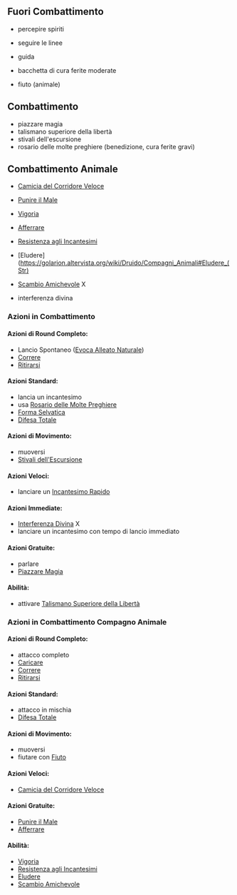 
## Fuori Combattimento
 - percepire spiriti
 - seguire le linee
 - guida
 - bacchetta di cura ferite moderate

 - fiuto (animale)

## Combattimento
 - piazzare magia
 - talismano superiore della libertà
 - stivali dell'escursione
 - rosario delle molte preghiere (benedizione, cura ferite gravi)


## Combattimento Animale
 - [Camicia del Corridore Veloce](https://golarion.altervista.org/wiki/Camicia_del_Corridore_Veloce)
 - [Punire il Male](https://golarion.altervista.org/wiki/Paladino#Punire_il_Male_(Sop))
 - [Vigoria](https://golarion.altervista.org/wiki/Vigoria_in_Combattimento)
 - [Afferrare](https://golarion.altervista.org/wiki/Afferrare)
 - [Resistenza agli Incantesimi](https://golarion.altervista.org/wiki/Resistenza_agli_Incantesimi)
 - [Eludere](https://golarion.altervista.org/wiki/Druido/Compagni_Animali#Eludere_(Str)
 - [Scambio Amichevole](https://golarion.altervista.org/wiki/Scambio_Amichevole) X


 - interferenza divina

### Azioni in Combattimento
#### Azioni di Round Completo:
 - Lancio Spontaneo ([Evoca Alleato Naturale](https://golarion.altervista.org/wiki/Incantesimi/Evoca_Alleato_Naturale))
 - [Correre](https://golarion.altervista.org/wiki/Azioni_di_Round_Completo#Correre)
 - [Ritirarsi](https://golarion.altervista.org/wiki/Azioni_di_Round_Completo#Ritirarsi)
#### Azioni Standard:
 - lancia un incantesimo
 - usa [Rosario delle Molte Preghiere](https://golarion.altervista.org/wiki/Rosario_delle_Molte_Preghiere)
 - [Forma Selvatica](https://golarion.altervista.org/wiki/Druido#Forma_Selvatica_(Sop))
 - [Difesa Totale](https://golarion.altervista.org/wiki/Azioni_Standard#Difesa_Totale)
#### Azioni di Movimento:
 - muoversi
 - [Stivali dell'Escursione](https://golarion.altervista.org/wiki/Stivali_dell%27Escursione)
#### Azioni Veloci:
 - lanciare un [Incantesimo Rapido](https://golarion.altervista.org/wiki/Incantesimi_Rapidi)
#### Azioni Immediate:
 - [Interferenza Divina](https://golarion.altervista.org/wiki/Interferenza_Divina) X
 - lanciare un incantesimo con tempo di lancio immediato
#### Azioni Gratuite:
 - parlare
 - [Piazzare Magia](https://golarion.altervista.org/wiki/Druido/Archetipi#Piazzare_Magia_(Sop))
#### Abilità:
 - attivare [Talismano Superiore della Libertà](https://golarion.altervista.org/wiki/Talismano_Superiore#Libert%C3%A0)

### Azioni in Combattimento Compagno Animale

#### Azioni di Round Completo:
 - attacco completo
 - [Caricare](https://golarion.altervista.org/wiki/Carica)
 - [Correre](https://golarion.altervista.org/wiki/Azioni_di_Round_Completo#Correre)
 - [Ritirarsi](https://golarion.altervista.org/wiki/Azioni_di_Round_Completo#Ritirarsi)
#### Azioni Standard:
 - attacco in mischia
 - [Difesa Totale](https://golarion.altervista.org/wiki/Azioni_Standard#Difesa_Totale)
#### Azioni di Movimento:
 - muoversi
 - fiutare con [Fiuto](https://golarion.altervista.org/wiki/Fiuto)
#### Azioni Veloci:
 - [Camicia del Corridore Veloce](https://golarion.altervista.org/wiki/Camicia_del_Corridore_Veloce)
#### Azioni Gratuite:
 - [Punire il Male](https://golarion.altervista.org/wiki/Paladino#Punire_il_Male_(Sop))
 - [Afferrare](https://golarion.altervista.org/wiki/Afferrare)
#### Abilità:
 - [Vigoria](https://golarion.altervista.org/wiki/Vigoria_in_Combattimento)
 - [Resistenza agli Incantesimi](https://golarion.altervista.org/wiki/Resistenza_agli_Incantesimi)
 - [Eludere](https://golarion.altervista.org/wiki/Druido/Compagni_Animali#Eludere_(Str))
 - [Scambio Amichevole](https://golarion.altervista.org/wiki/Scambio_Amichevole)

